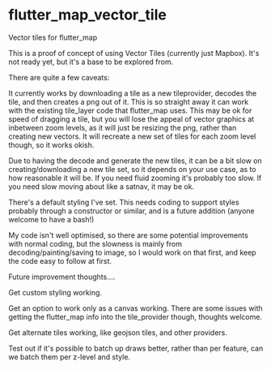 # flutter_map_vector_tile

Vector tiles for flutter_map

This is a proof of concept of using Vector Tiles (currently just Mapbox). It's not ready yet, but it's a base to be explored from.

There are quite a few caveats:

It currently works by downloading a tile as a new tileprovider, decodes the tile, and then creates a png out of it. This is so straight away it can work with the existing tile_layer code that flutter_map uses. This may be ok for speed of dragging a tile, but you will lose the appeal of vector graphics at inbetween zoom levels, as it will just be resizing the png, rather than creating new vectors. It will recreate a new set of tiles for each zoom level though, so it works okish.

Due to having the decode and generate the new tiles, it can be a bit slow on creating/downloading a new tile set, so it depends on your use case, as to how reasonable it will be. If you need fluid zooming it's probably too slow. If you need slow moving about like a satnav, it may be ok.

There's a default styling I've set. This needs coding to support styles probably through a constructor or similar, and is a future addition (anyone welcome to have a bash!)

My code isn't well optimised, so there are some potential improvements with normal coding, but the slowness is mainly from decoding/painting/saving to image, so I would work on that first, and keep the code easy to follow at first.

Future improvement thoughts....  


Get custom styling working.  

Get an option to work only as a canvas working. There are some issues with getting the flutter_map info into the tile_provider though, thoughts welcome.  

Get alternate tiles working, like geojson tiles, and other providers.  

Test out if it's possible to batch up draws better, rather than per feature, can we batch them per z-level and style.  





